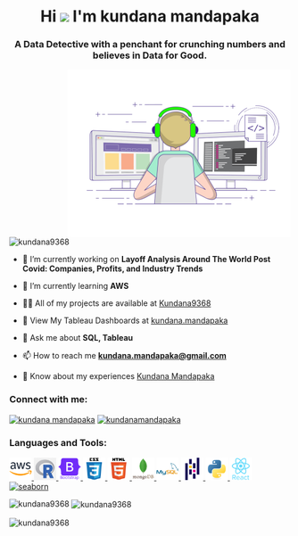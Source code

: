 <h1 align="center">Hi <img src="https://media.giphy.com/media/hvRJCLFzcasrR4ia7z/giphy.gif" width="25px"> I'm kundana mandapaka</h1>
<h3 align="center">A Data Detective with a penchant for crunching numbers and believes in Data for Good.</h3>
<img align="right" alt="Coding" width="400" src="https://raw.githubusercontent.com/devSouvik/devSouvik/master/gif3.gif">

<p align="left"> <img src="https://komarev.com/ghpvc/?username=kundana9368&label=Profile%20views&color=0e75b6&style=flat" alt="kundana9368" /> </p>

- 🔭 I’m currently working on **Layoff Analysis Around The World Post Covid: Companies, Profits, and Industry Trends**

- 🌱 I’m currently learning **AWS**

- 👨‍💻 All of my projects are available at [Kundana9368](https://github.com/Kundana9368)

- 📝 View My Tableau Dashboards at [kundana.mandapaka](https://public.tableau.com/app/profile/kundana.mandapaka/vizzes)

- 💬 Ask me about **SQL, Tableau**

- 📫 How to reach me **<kundana.mandapaka@gmail.com>**

- 📄 Know about my experiences [Kundana Mandapaka](https://www.linkedin.com/in/kundana-mandapaka-267531206/)

<h3 align="left">Connect with me:</h3>
<p align="left">
<a href="https://www.linkedin.com/in/kundana-mandapaka-267531206/" target="blank"><img align="center" src="https://raw.githubusercontent.com/rahuldkjain/github-profile-readme-generator/master/src/images/icons/Social/linked-in-alt.svg" alt="kundana mandapaka" height="30" width="40" /></a>
<a href="https://leetcode.com/u/kundanamandapaka/" target="blank"><img align="center" src="https://raw.githubusercontent.com/rahuldkjain/github-profile-readme-generator/master/src/images/icons/Social/leet-code.svg" alt="kundanamandapaka" height="30" width="40" /></a>
</p>
</p>

<h3 align="left">Languages and Tools:</h3>
<p align="left"> <a href="https://aws.amazon.com" target="_blank" rel="noreferrer"> <img src="https://raw.githubusercontent.com/devicons/devicon/master/icons/amazonwebservices/amazonwebservices-original-wordmark.svg" alt="aws" width="40" height="40"/> </a> 
<a href="https://www.tutorialspoint.com/r/index.htm" target="_blank" rel="noreferrer"> <img src="R.jpg" alt="aws" width="40" height="40"/> </a> <a href="https://getbootstrap.com" target="_blank" rel="noreferrer"> <img src="https://raw.githubusercontent.com/devicons/devicon/master/icons/bootstrap/bootstrap-plain-wordmark.svg" alt="bootstrap" width="40" height="40"/> </a> <a href="https://www.w3schools.com/css/" target="_blank" rel="noreferrer"> <img src="https://raw.githubusercontent.com/devicons/devicon/master/icons/css3/css3-original-wordmark.svg" alt="css3" width="40" height="40"/> </a> <a href="https://www.w3.org/html/" target="_blank" rel="noreferrer"> <img src="https://raw.githubusercontent.com/devicons/devicon/master/icons/html5/html5-original-wordmark.svg" alt="html5" width="40" height="40"/> </a> <a href="https://www.mongodb.com/" target="_blank" rel="noreferrer"> <img src="https://raw.githubusercontent.com/devicons/devicon/master/icons/mongodb/mongodb-original-wordmark.svg" alt="mongodb" width="40" height="40"/> </a> <a href="https://www.mysql.com/" target="_blank" rel="noreferrer"> <img src="https://raw.githubusercontent.com/devicons/devicon/master/icons/mysql/mysql-original-wordmark.svg" alt="mysql" width="40" height="40"/> </a> <a href="https://pandas.pydata.org/" target="_blank" rel="noreferrer"> <img src="https://raw.githubusercontent.com/devicons/devicon/2ae2a900d2f041da66e950e4d48052658d850630/icons/pandas/pandas-original.svg" alt="pandas" width="40" height="40"/> </a> <a href="https://www.python.org" target="_blank" rel="noreferrer"> <img src="https://raw.githubusercontent.com/devicons/devicon/master/icons/python/python-original.svg" alt="python" width="40" height="40"/> </a> <a href="https://reactjs.org/" target="_blank" rel="noreferrer"> <img src="https://raw.githubusercontent.com/devicons/devicon/master/icons/react/react-original-wordmark.svg" alt="react" width="40" height="40"/> </a> <a href="https://seaborn.pydata.org/" target="_blank" rel="noreferrer"> <img src="https://seaborn.pydata.org/_images/logo-mark-lightbg.svg" alt="seaborn" width="40" height="40"/> </a> </p>

<p><img align="left" src="https://github-readme-stats.vercel.app/api/top-langs?username=kundana9368&show_icons=true&locale=en&layout=compact" alt="kundana9368" /></p>

<p>&nbsp;<img align="center" src="https://github-readme-stats.vercel.app/api?username=kundana9368&show_icons=true&locale=en" alt="kundana9368" /></p>

<p><img align="center" src="https://github-readme-streak-stats.herokuapp.com/?user=kundana9368&" alt="kundana9368" /></p>